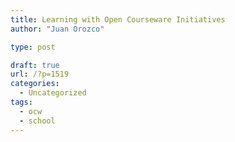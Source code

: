 ```yaml
---
title: Learning with Open Courseware Initiatives
author: "Juan Orozco"

type: post

draft: true
url: /?p=1519
categories:
  - Uncategorized
tags:
  - ocw
  - school
---
```

